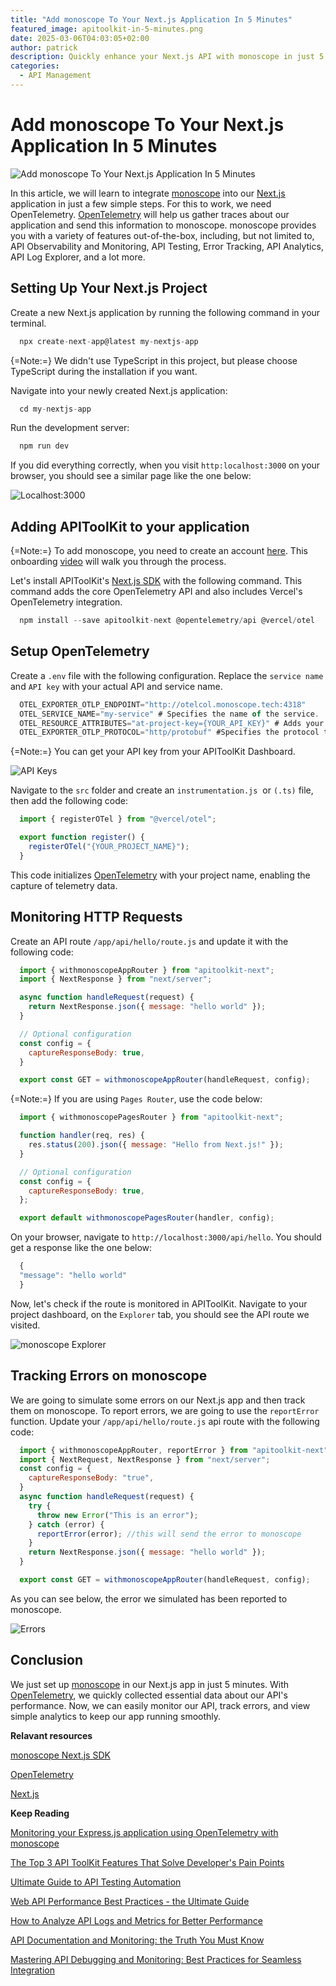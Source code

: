 ```yaml
---
title: "Add monoscope To Your Next.js Application In 5 Minutes"
featured_image: apitoolkit-in-5-minutes.png
date: 2025-03-06T04:03:05+02:00
author: patrick
description: Quickly enhance your Next.js API with monoscope in just 5 minutes using OpenTelemetry to capture performance data, monitor errors, and gain easy insights for smoother operations.
categories:
  - API Management
---
```


# Add monoscope To Your Next.js Application In 5 Minutes

![Add monoscope To Your Next.js Application In 5 Minutes](./apitoolkit-in-5-minutes.png)

In this article, we will learn to integrate [monoscope](https://monoscope.tech/) into our [Next.js](https://nextjs.org/) application in just a few simple steps. For this to work, we need OpenTelemetry. [OpenTelemetry](https://opentelemetry.io/) will help us gather traces about our application and send this information to monoscope. monoscope provides you with a variety of features out-of-the-box, including, but not limited to, API Observability and Monitoring, API Testing, Error Tracking, API Analytics, API Log Explorer, and a lot more.

## Setting Up Your Next.js Project

Create a new Next.js application by running the following command in your terminal.

```javascript
  npx create-next-app@latest my-nextjs-app
```

{=Note:=} We didn't use TypeScript in this project, but please choose TypeScript during the installation if you want.

Navigate into your newly created Next.js application:

```javascript
  cd my-nextjs-app
```

Run the development server:

```javascript
  npm run dev
```

If you did everything correctly, when you visit `http:localhost:3000` on your browser, you should see a similar page like the one below:

![Localhost:3000](./next-js.png)

## Adding APIToolKit to your application

{=Note:=} To add monoscope, you need to create an account [here](app.monoscope.tech). This onboarding [video](https://www.youtube.com/watch?v=_uqxNTpcEOI&pp=ygUVYXBpdG9vbGtpdCBvbmJvYXJkaW5n) will walk you through the process. 

Let's install APIToolKit's [Next.js SDK](https://monoscope.tech/docs/sdks/nodejs/nextjs/) with the following command. This command adds the core OpenTelemetry API and also includes Vercel's OpenTelemetry integration.

```javascript
  npm install --save apitoolkit-next @opentelemetry/api @vercel/otel
```

## Setup OpenTelemetry


Create a `.env` file with the following configuration. Replace the `service name` and `API key` with your actual API and service name.

```javascript
  OTEL_EXPORTER_OTLP_ENDPOINT="http://otelcol.monoscope.tech:4318"
  OTEL_SERVICE_NAME="my-service" # Specifies the name of the service.
  OTEL_RESOURCE_ATTRIBUTES="at-project-key={YOUR_API_KEY}" # Adds your API KEY to the resource.
  OTEL_EXPORTER_OTLP_PROTOCOL="http/protobuf" #Specifies the protocol to use for the OpenTelemetry exporter.
```

{=Note:=} You can get your API key from your APIToolKit Dashboard.

![API Keys](./api-key.png)

Navigate to the `src` folder and create an `instrumentation.js`  or `(.ts)` file, then add the following code:

```javascript
  import { registerOTel } from "@vercel/otel";

  export function register() {
    registerOTel("{YOUR_PROJECT_NAME}");
  }
```

This code initializes [OpenTelemetry](https://opentelemetry.io/) with your project name, enabling the capture of telemetry data.

## Monitoring HTTP Requests

Create an API route `/app/api/hello/route.js` and update it with the following code:

```javascript
  import { withmonoscopeAppRouter } from "apitoolkit-next";
  import { NextResponse } from "next/server";

  async function handleRequest(request) {
    return NextResponse.json({ message: "hello world" });
  }

  // Optional configuration
  const config = {
    captureResponseBody: true,
  }

  export const GET = withmonoscopeAppRouter(handleRequest, config);
```

{=Note:=} If you are using `Pages Router`, use the code below:

```javascript
  import { withmonoscopePagesRouter } from "apitoolkit-next";

  function handler(req, res) {
    res.status(200).json({ message: "Hello from Next.js!" });
  }

  // Optional configuration
  const config = {
    captureResponseBody: true,
  };

  export default withmonoscopePagesRouter(handler, config);
```

On your browser, navigate to `http://localhost:3000/api/hello`. You should get a response like the one below: 

```javascript
  {
  "message": "hello world"
  }
```

Now, let's check if the route is monitored in APIToolKit. Navigate to your project dashboard, on the `Explorer` tab, you should see the API route we visited.

![monoscope Explorer](./api-route.png)

## Tracking Errors on monoscope

We are going to simulate some errors on our Next.js app and then track them on monoscope. To report errors, we are going to use the `reportError` function. Update your `/app/api/hello/route.js` api route with the following code:

```javascript
  import { withmonoscopeAppRouter, reportError } from "apitoolkit-next";
  import { NextRequest, NextResponse } from "next/server";
  const config = {
    captureResponseBody: "true",
  }
  async function handleRequest(request) {
    try {
      throw new Error("This is an error");
    } catch (error) {
      reportError(error); //this will send the error to monoscope
    } 
    return NextResponse.json({ message: "hello world" });
  }

  export const GET = withmonoscopeAppRouter(handleRequest, config);
```

As you can see below, the error we simulated has been reported to monoscope.

![Errors](./error.png)

## Conclusion

We just set up [monoscope](https://monoscope.tech/) in our Next.js app in just 5 minutes. With [OpenTelemetry](https://opentelemetry.io/), we quickly collected essential data about our API's performance. Now, we can easily monitor our API, track errors, and view simple analytics to keep our app running smoothly.

**Relavant resources**

[monoscope Next.js SDK](https://monoscope.tech/docs/sdks/nodejs/nextjs/)

[OpenTelemetry](https://opentelemetry.io/)

[Next.js](https://nextjs.org/)

**Keep Reading**

[Monitoring your Express.js application using OpenTelemetry with monoscope](https://monoscope.tech/blog/monitoring-your-express-application-using-opentelemetry-with-apitoolkit/)

[The Top 3 API ToolKit Features That Solve Developer's Pain Points](https://monoscope.tech/blog/the-top-three-api-toolkit-features-that-solve-developers-pain-points/)

[Ultimate Guide to API Testing Automation](https://monoscope.tech/blog/api-testing-automation/)

[Web API Performance Best Practices - the Ultimate Guide](https://monoscope.tech/blog/web-api-performance/)

[How to Analyze API Logs and Metrics for Better Performance](https://monoscope.tech/blog/api-logs-and-metrics/)

[API Documentation and Monitoring: the Truth You Must Know](https://monoscope.tech/blog/api-documentation-and-observability-the-truth-you-must-know/)

[Mastering API Debugging and Monitoring: Best Practices for Seamless Integration](https://monoscope.tech/blog/mastering-api-debugging/)
